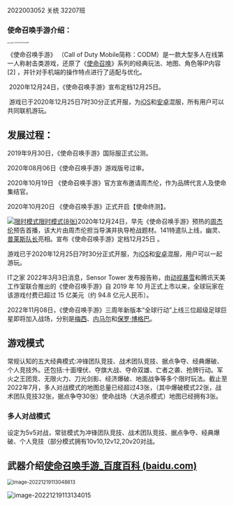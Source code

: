 2022003052  关统   32207班

### 使命召唤手游介绍：

<img src="C:\Users\guanlingtao\AppData\Roaming\Typora\typora-user-images\image-20221219112046398.png" alt="image-20221219112046398" style="zoom:25%;" />

  《使命召唤手游》 （Call of Duty Mobile简称：CODM）是一款大型多人在线第一人称射击类游戏，还原了《[使命召唤](https://baike.baidu.com/item/使命召唤/5419?fromModule=lemma_inlink)》系列的经典玩法、地图、角色等IP内容 [2] ，并针对手机端的操作特点进行了适配与优化。

​    2020年12月24日，《使命召唤手游》宣布定档12月25日。

​     游戏已于2020年12月25日7时30分正式开服，为[iOS](https://baike.baidu.com/item/iOS/45705?fromModule=lemma_inlink)和[安卓](https://baike.baidu.com/item/安卓/5389782?fromModule=lemma_inlink)混服，所有用户可以共同联机游玩。 

## 发展过程：

2019年9月30日，《使命召唤手游》国际服正式公测。

2020年08月06日《使命召唤手游》游戏版号过审。 

2020年10月19日 《使命召唤手游》官方宣布邀请周杰伦，作为品牌代言人及使命集结官。 

2020年10月20日 《使命召唤手游》正式开启【使命终测】。 

[![限时模式](https://bkimg.cdn.bcebos.com/pic/8d5494eef01f3a292df5f6bafe6fab315c6034a8d627?x-bce-process=image/resize,m_lfit,w_220,limit_1)限时模式(8张)](https://baike.baidu.com/pic/使命召唤手游/23213381/1370012579/8d5494eef01f3a292df5f6bafe6fab315c6034a8d627?fr=lemma&fromModule=lemma_content-image&ct=cover)2020年12月24日，早先《使命召唤手游》预热的[周杰伦](https://baike.baidu.com/item/周杰伦/129156?fromModule=lemma_inlink)预告首播，该大片由周杰伦担当导演并执导枪战题材。141特遣队上线，幽灵、[普莱斯队长](https://baike.baidu.com/item/普莱斯队长/18024341?fromModule=lemma_inlink)亮相。宣布《使命召唤手游》定档12月25日 。

游戏已于2020年12月25日7时30分正式开服，为[iOS](https://baike.baidu.com/item/iOS/45705?fromModule=lemma_inlink)和[安卓](https://baike.baidu.com/item/安卓/5389782?fromModule=lemma_inlink)混服，用户可以一起游玩。 

IT之家 2022年3月3日消息，Sensor Tower 发布报告称，由[动视暴雪](https://baike.baidu.com/item/动视暴雪/4306012?fromModule=lemma_inlink)和腾讯天美工作室联合推出的《使命召唤手游》自 2019 年 10 月正式上市以来，全球玩家在该游戏付费已超过 15 亿美元（约 94.8 亿元人民币）。  

2022年11月08日，《使命召唤手游》三周年新版本“全球行动”上线三位超级足球巨星即将加入战场，分别是[梅西](https://baike.baidu.com/item/梅西/741204?fromModule=lemma_inlink)、[内马尔](https://baike.baidu.com/item/内马尔/3431139?fromModule=lemma_inlink)和[保罗·博格巴](https://baike.baidu.com/item/保罗·博格巴/8011850?fromModule=lemma_inlink)。 

## 游戏模式

常规认知的五大经典模式:冲锋团队竞技、战术团队竞技、据点争夺、经典爆破、个人竞技外。还包括:十面埋伏、夺旗大战、夺命双雄、亡者之袭、抢牌行动。军火之王团竞、无限火力、刀光剑影、经济爆破、地面战争等多个限时玩法。截止至2022年7月，多人对战模式的地图总量已经超过43张，（其中爆破模式22张，战术团队竞技32张，据点争夺30张）使命战场（大逃杀模式）地图已经拥有3张。

### 多人对战模式

设定为5v5对战，常驻模式为冲锋团队竞技、战术团队竞技、据点争夺、经典爆破、个人竞技（部分模式拥有10v10,12v12,20v20对战。

## 武器介绍[使命召唤手游_百度百科 (baidu.com)](https://baike.baidu.com/item/使命召唤手游/23213381#3_2)

<img src="C:\Users\guanlingtao\AppData\Roaming\Typora\typora-user-images\image-20221219113048613.png" alt="image-20221219113048613" style="zoom: 80%;" />

![image-20221219113134015](C:\Users\guanlingtao\AppData\Roaming\Typora\typora-user-images\image-20221219113134015.png)

